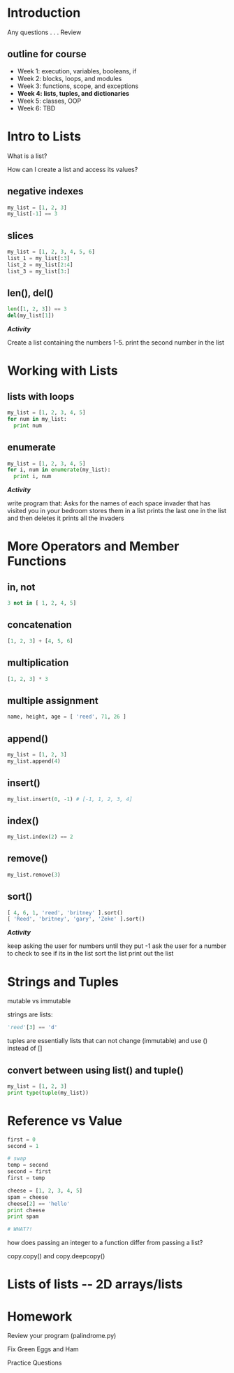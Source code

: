 
# Introduction

Any questions . . .
Review

## outline for course
- Week 1: execution, variables, booleans, if
- Week 2: blocks, loops, and modules
- Week 3: functions, scope, and exceptions
- **Week 4: lists, tuples, and dictionaries**
- Week 5: classes, OOP
- Week 6: TBD

# Intro to Lists

What is a list?

How can I create a list and access its values?

## negative indexes
```python
my_list = [1, 2, 3]
my_list[-1] == 3
```

## slices
```python
my_list = [1, 2, 3, 4, 5, 6]
list_1 = my_list[:3]
list_2 = my_list[2:4]
list_3 = my_list[3:]
```

## len(), del()
```python
len([1, 2, 3]) == 3
del(my_list[1])
```


***Activity***

Create a list containing the numbers 1-5. 
print the second number in the list


# Working with Lists

## lists with loops
```python
my_list = [1, 2, 3, 4, 5]
for num in my_list:
  print num
```

## enumerate
```python
my_list = [1, 2, 3, 4, 5]
for i, num in enumerate(my_list):
  print i, num
```


***Activity***

write program that:
Asks for the names of each space invader that has visited you in your bedroom
stores them in a list
prints the last one in the list and then deletes it
prints all the invaders

# More Operators and Member Functions

## in, not
```python
3 not in [ 1, 2, 4, 5]
```

## concatenation
```python
[1, 2, 3] + [4, 5, 6]
```

## multiplication
```python
[1, 2, 3] * 3
```

## multiple assignment
```python
name, height, age = [ 'reed', 71, 26 ]
```

## append()
```python
my_list = [1, 2, 3]
my_list.append(4)
```

## insert()
```python
my_list.insert(0, -1) # [-1, 1, 2, 3, 4]
```

## index()
```python
my_list.index(2) == 2
```

## remove()
```python
my_list.remove(3)
```

## sort()
```python
[ 4, 6, 1, 'reed', 'britney' ].sort()
[ 'Reed', 'britney', 'gary', 'Zeke' ].sort()
```


***Activity***

keep asking the user for numbers until they put -1
ask the user for a number to check to see if its in the list
sort the list
print out the list

# Strings and Tuples

mutable vs immutable

strings are lists: 
```python
'reed'[3] == 'd'
```

tuples are essentially lists that can not change (immutable) and use () instead
of []

## convert between using list() and tuple()
```python
my_list = [1, 2, 3]
print type(tuple(my_list))
```

# Reference vs Value
```python
first = 0
second = 1

# swap
temp = second
second = first
first = temp

cheese = [1, 2, 3, 4, 5]
spam = cheese
cheese[2] == 'hello'
print cheese
print spam

# WHAT?!
```

how does passing an integer to a function differ from passing a list?

copy.copy() and copy.deepcopy()

# Lists of lists -- 2D arrays/lists

# Homework

Review your program (palindrome.py)

Fix Green Eggs and Ham

Practice Questions
